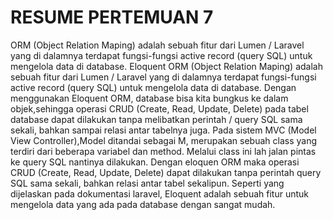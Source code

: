 # RESUME PERTEMUAN 7
ORM (Object Relation Maping) adalah sebuah fitur dari Lumen / Laravel yang di dalamnya terdapat fungsi-fungsi active record (query SQL) untuk mengelola data di database.
Eloquent ORM (Object Relation Maping) adalah sebuah fitur dari Lumen / Laravel yang di dalamnya terdapat fungsi-fungsi active record (query SQL) untuk mengelola data di database. Dengan menggunakan Eloquent ORM, database bisa kita bungkus ke dalam objek,sehingga operasi CRUD (Create, Read, Update, Delete) pada tabel database dapat dilakukan tanpa melibatkan perintah / query SQL sama sekali, bahkan sampai relasi antar tabelnya juga.
Pada sistem MVC (Model View Controller),Model ditandai sebagai M, merupakan sebuah class yang terdiri dari beberapa variabel dan method. Melalui class ini lah jalan pintas ke query SQL nantinya dilakukan.
Dengan eloquen ORM maka operasi CRUD (Create, Read, Update, Delete) dapat dilakukan tanpa perintah query SQL sama sekali, bahkan relasi antar tabel sekalipun.
Seperti yang dijelaskan pada dokumentasi laravel, Eloquent adalah sebuah fitur untuk mengelola data yang ada pada database dengan sangat mudah.
